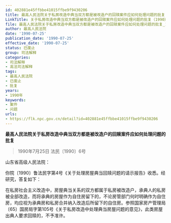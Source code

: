 ```yaml
---
id: 402881e45ffbbe41015ffbe9f9430206
title: 最高人民法院关于私房改造中典当双方都是被改造户的回赎案件应如何处理问题的批复
LinkTitle: 关于私房改造中典当双方都是被改造户的回赎案件应如何处理问题的批复（1990）
file: 最高人民法院关于私房改造中典当双方都是被改造户的回赎案件应如何处理问题的批复_19900725_402881e45ffbbe41015ffbe9f9430206.docx
author: 最高人民法院
date: '1990-07-25'
publication_date: '1990-07-25'
effective_date: '1990-07-25'
status: 已废止
group: 司法解释
categories:
- 司法解释
- 高法司法解释
tags:
- 最高人民法院
- 已废止
- 批复
years:
- 1990年
keywords:
- 案件
- 问题
urls:
- https://flk.npc.gov.cn/detail?id=402881e45ffbbe41015ffbe9f9430206
---
```


**最高人民法院关于私房改造中典当双方都是被改造户的回赎案件应如何处理问题的批复**

> 1990年7月25日 法民〔1990〕6号

山东省高级人民法院：

你院〔1990〕鲁法民字第4号《关于处理房屋典当回赎问题的请示报告》收悉。经研究，答复如下：

在私房社会主义改造中，房屋典当关系的双方都属于私房被改造户，承典人的私房被全部改造，而将承典的房屋作为自住房留下的，不论房管部门何时明确作为自住房，均应视为承典房和私房合并纳入改造后所留下的自住房。参照国家房产管理局〔65〕国房局字第105号《关于私房改造中处理典当房屋问题的意见》，此类房屋出典人要求回赎的，不予准许。
